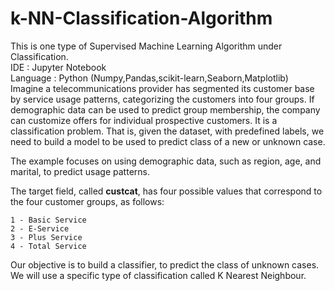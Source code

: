 # k-NN-Classification-Algorithm
This is one type of Supervised Machine Learning Algorithm under Classification.
<br>IDE : Jupyter Notebook
<br>Language : Python (Numpy,Pandas,scikit-learn,Seaborn,Matplotlib)
<br>
Imagine a telecommunications provider has segmented its customer base by service usage patterns, categorizing the customers into four groups. If demographic data can be used to predict group membership, the company can customize offers for individual prospective customers. It is a classification problem. That is, given the dataset,  with predefined labels, we need to build a model to be used to predict class of a new or unknown case. 

The example focuses on using demographic data, such as region, age, and marital, to predict usage patterns. 

The target field, called __custcat__, has four possible values that correspond to the four customer groups, as follows:

    1 - Basic Service
    2 - E-Service
    3 - Plus Service
    4 - Total Service
    
Our objective is to build a classifier, to predict the class of unknown cases. We will use a specific type of classification called K Nearest Neighbour.
